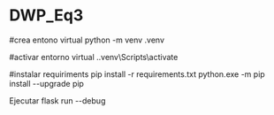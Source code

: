 # DWP_Eq3
 
#crea entono virtual 
 python -m venv .venv       

 #activar entorno virtual
  .\.venv\Scripts\activate   

  #instalar requiriments
  pip install -r requirements.txt 
  python.exe -m pip install --upgrade pip  


Ejecutar
  flask run --debug
  